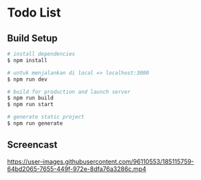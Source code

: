 # Todo List

## Build Setup

```bash
# install dependencies
$ npm install

# untuk menjalankan di local => localhost:3000
$ npm run dev

# build for production and launch server
$ npm run build
$ npm run start

# generate static project
$ npm run generate
```

## Screencast
https://user-images.githubusercontent.com/96110553/185115759-64bd2065-7655-449f-972e-8dfa76a3286c.mp4

